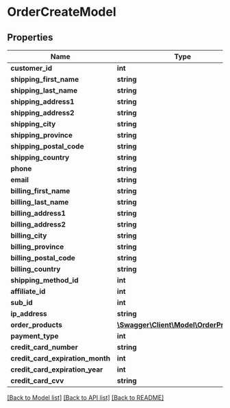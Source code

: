 # OrderCreateModel

## Properties
Name | Type | Description | Notes
------------ | ------------- | ------------- | -------------
**customer_id** | **int** |  | [optional] 
**shipping_first_name** | **string** |  | 
**shipping_last_name** | **string** |  | 
**shipping_address1** | **string** |  | 
**shipping_address2** | **string** |  | [optional] 
**shipping_city** | **string** |  | 
**shipping_province** | **string** |  | 
**shipping_postal_code** | **string** |  | 
**shipping_country** | **string** |  | 
**phone** | **string** |  | 
**email** | **string** |  | 
**billing_first_name** | **string** |  | 
**billing_last_name** | **string** |  | 
**billing_address1** | **string** |  | 
**billing_address2** | **string** |  | [optional] 
**billing_city** | **string** |  | 
**billing_province** | **string** |  | 
**billing_postal_code** | **string** |  | 
**billing_country** | **string** |  | 
**shipping_method_id** | **int** |  | 
**affiliate_id** | **int** |  | [optional] 
**sub_id** | **int** |  | [optional] 
**ip_address** | **string** |  | [optional] 
**order_products** | [**\Swagger\Client\Model\OrderProduct[]**](OrderProduct.md) |  | 
**payment_type** | **int** |  | [optional] 
**credit_card_number** | **string** |  | 
**credit_card_expiration_month** | **int** |  | 
**credit_card_expiration_year** | **int** |  | 
**credit_card_cvv** | **string** |  | 

[[Back to Model list]](../README.md#documentation-for-models) [[Back to API list]](../README.md#documentation-for-api-endpoints) [[Back to README]](../README.md)


